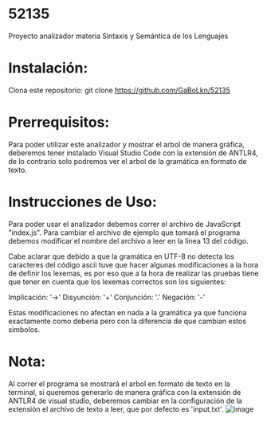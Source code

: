 # 52135
Proyecto analizador materia Sintaxis y Semántica de los Lenguajes

# Instalación:
Clona este repositorio: git clone https://github.com/GaBoLkn/52135

# Prerrequisitos:
Para poder utilizar este analizador y mostrar el arbol de manera gráfica, deberemos tener instalado Visual Studio Code con la extensión de ANTLR4, de lo contrario solo podremos ver el arbol de la gramática en formato de texto.

# Instrucciones de Uso:
Para poder usar el analizador debemos correr el archivo de JavaScript "index.js". Para cambiar el archivo de ejemplo que tomará el programa debemos modificar el nombre del archivo a leer en la linea 13 del código.

Cabe aclarar que debido a que la gramática en UTF-8 no detecta los caracteres del código ascii tuve que hacer algunas modificaciones a la hora de definir los lexemas, es por eso que a la hora de realizar las pruebas tiene que tener en cuenta que los lexemas correctos son los siguientes:

Implicación: '->'
Disyunción: '+'
Conjunción: '.'
Negación: '-'

Estas modificaciones no afectan en nada a la gramática ya que funciona exactamente como deberia pero con la diferencia de que cambian estos simbolos.

# Nota:
Al correr el programa se mostrará el arbol en formato de texto en la terminal, si queremos generarlo de manera gráfica con la extensión de ANTLR4 de visual studio, deberemos cambiar en la configuración de la extensión el archivo de texto a leer, que por defecto es 'input.txt'.
![image](https://github.com/user-attachments/assets/42007a19-1c4a-401b-bc82-aa6edbcc31a0)
